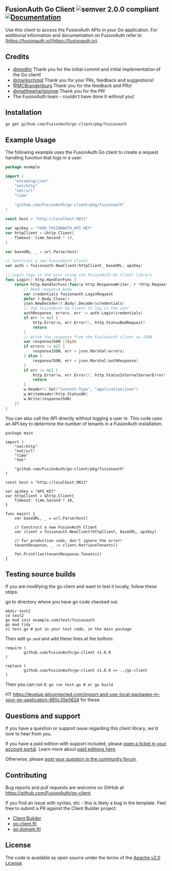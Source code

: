 ## FusionAuth Go Client ![semver 2.0.0 compliant](http://img.shields.io/badge/semver-2.0.0-brightgreen.svg?style=flat-square) [![Documentation](https://godoc.org/github.com/FusionAuth/go-client?status.svg)](http://godoc.org/github.com/FusionAuth/go-client/pkg/fusionauth)


Use this client to access the FusionAuth APIs in your Go application. For additional information and documentation on FusionAuth refer to [https://fusionauth.io](https://fusionauth.io).

## Credits
- [@medhir](https://github.com/medhir) Thank you for the initial commit and initial implementation of the Go client!
- [@markschmid](https://github.com/markschmid) Thank you for your PRs, feedback and suggestions! 
- [@MCBrandenburg](https://github.com/MCBrandenburg) Thank you for the feedback and PRs!
- [@matthewhartstonge](https://github.com/matthewhartstonge) Thank you for the PR!
- The FusionAuth team - couldn't have done it without you!

## Installation

```
go get github.com/FusionAuth/go-client/pkg/fusionauth
```

## Example Usage

The following example uses the FusionAuth Go client to create a request handling function that logs in a user: 
```go
package example

import (
    "encoding/json"
    "net/http"
    "net/url"
    "time"
    
    "github.com/FusionAuth/go-client/pkg/fusionauth"
)

const host = "http://localhost:9011"

var apiKey = "YOUR_FUSIONAUTH_API_KEY"
var httpClient = &http.Client{
	Timeout: time.Second * 10,
}

var baseURL, _ = url.Parse(host)

// Construct a new FusionAuth Client
var auth = fusionauth.NewClient(httpClient, baseURL, apiKey)

// Login logs in the user using the FusionAuth Go client library
func Login() http.HandlerFunc {
    return http.HandlerFunc(func(w http.ResponseWriter, r *http.Request) {
        // Read response body
        var credentials fusionauth.LoginRequest
        defer r.Body.Close()
        json.NewDecoder(r.Body).Decode(&credentials)
        // Use FusionAuth Go client to log in the user
        authResponse, errors, err := auth.Login(credentials)
        if err != nil {
            http.Error(w, err.Error(), http.StatusBadRequest)
            return
        }
        // Write the response from the FusionAuth client as JSON
        var responseJSON []byte
        if errors != nil {
            responseJSON, err = json.Marshal(errors)
        } else {
            responseJSON, err = json.Marshal(authResponse)
        }
        if err != nil {
            http.Error(w, err.Error(), http.StatusInternalServerError)
            return
        }
        w.Header().Set("Content-Type", "application/json")
        w.WriteHeader(http.StatusOK)
        w.Write(responseJSON)
    })
}
```

You can also call the API directly without logging a user in. This code uses an API key to determine the number of tenants in a FusionAuth installation.

```
package main

import (
    "net/http"
    "net/url"
    "time"
    "fmt"
    
    "github.com/FusionAuth/go-client/pkg/fusionauth"
)

const host = "http://localhost:9011"

var apiKey = "API KEY"
var httpClient = &http.Client{
    Timeout: time.Second * 10,
}

func main() {
    var baseURL, _ = url.Parse(host)

    // Construct a new FusionAuth Client
    var client = fusionauth.NewClient(httpClient, baseURL, apiKey)
    
    // for production code, don't ignore the error!
    tenantResponse, _ := client.RetrieveTenants()
    
    fmt.Print(len(tenantResponse.Tenants))
}
```

## Testing source builds

If you are modifying the go client and want to test it locally, follow these steps:

go to directory where you have go code checked out.

```
mkdir test2
cd test2
go mod init example.com/test/fusionauth
go mod tidy
vi test.go # put in your test code, in the main package
```

Then edit `go.mod` and add these lines at the bottom:

```
require (
        github.com/FusionAuth/go-client v1.0.0
)

replace (
        github.com/FusionAuth/go-client v1.0.0 => ../go-client
)
```

Then you can run it: `go run test.go # or go build`

HT https://levelup.gitconnected.com/import-and-use-local-packages-in-your-go-application-885c35e5624 for these.

## Questions and support

If you have a question or support issue regarding this client library, we'd love to hear from you.

If you have a paid edition with support included, please [open a ticket in your account portal](https://account.fusionauth.io/account/support/). Learn more about [paid editions here](https://fusionauth.io/pricing).

Otherwise, please [post your question in the community forum](https://fusionauth.io/community/forum/).

## Contributing

Bug reports and pull requests are welcome on GitHub at https://github.com/FusionAuth/go-client.

If you find an issue with syntax, etc - this is likely a bug in the template. Feel free to submit a PR against the Client Builder project.
- [Client Builder](https://github.com/FusionAuth/fusionauth-client-builder)
- [go.client.ftl](https://github.com/FusionAuth/fusionauth-client-builder/blob/master/src/main/client/go.client.ftl)
- [go.domain.ftl](https://github.com/FusionAuth/fusionauth-client-builder/blob/master/src/main/client/go.domain.ftl)

## License

The code is available as open source under the terms of the [Apache v2.0 License](https://opensource.org/licenses/Apache-2.0).
